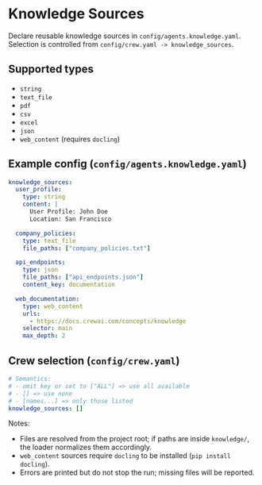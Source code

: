 # Knowledge Sources

Declare reusable knowledge sources in `config/agents.knowledge.yaml`. Selection is controlled from `config/crew.yaml -> knowledge_sources`.

## Supported types

- `string`
- `text_file`
- `pdf`
- `csv`
- `excel`
- `json`
- `web_content` (requires `docling`)

## Example config (`config/agents.knowledge.yaml`)

```yaml
knowledge_sources:
  user_profile:
    type: string
    content: |
      User Profile: John Doe
      Location: San Francisco

  company_policies:
    type: text_file
    file_paths: ["company_policies.txt"]

  api_endpoints:
    type: json
    file_paths: ["api_endpoints.json"]
    content_key: documentation

  web_documentation:
    type: web_content
    urls:
      - https://docs.crewai.com/concepts/knowledge
    selector: main
    max_depth: 2
```

## Crew selection (`config/crew.yaml`)

```yaml
# Semantics:
# - omit key or set to ["ALL"] => use all available
# - [] => use none
# - [names...] => only those listed
knowledge_sources: []
```

Notes:

- Files are resolved from the project root; if paths are inside `knowledge/`, the loader normalizes them accordingly.
- `web_content` sources require `docling` to be installed (`pip install docling`).
- Errors are printed but do not stop the run; missing files will be reported.
